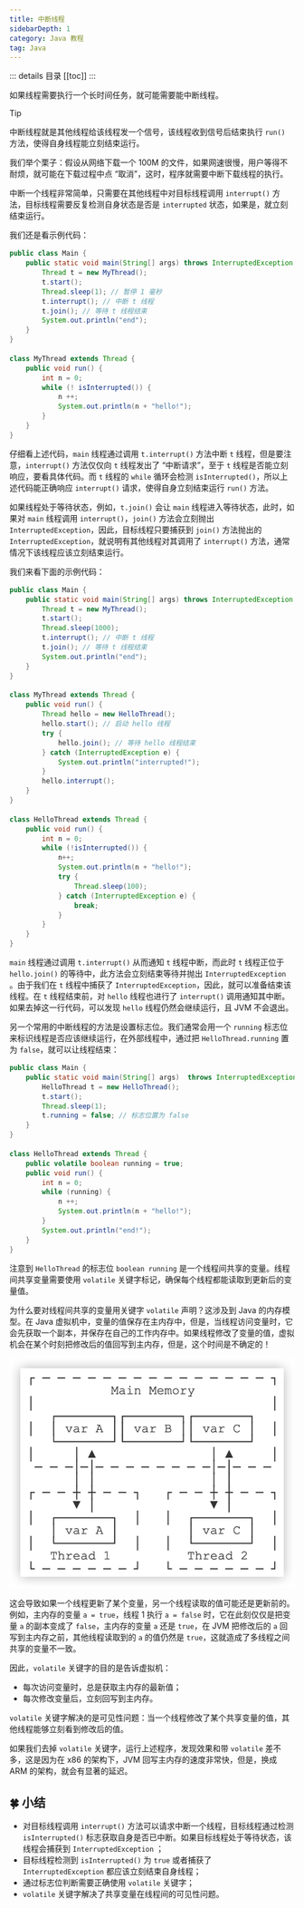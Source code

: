 ```yaml
---
title: 中断线程
sidebarDepth: 1
category: Java 教程
tag: Java
---
```


::: details 目录
[[toc]]
:::

如果线程需要执行一个长时间任务，就可能需要能中断线程。

> [!tip]
> 中断线程就是其他线程给该线程发一个信号，该线程收到信号后结束执行 `run()` 方法，使得自身线程能立刻结束运行。

我们举个栗子：假设从网络下载一个 100M 的文件，如果网速很慢，用户等得不耐烦，就可能在下载过程中点 “取消”，这时，程序就需要中断下载线程的执行。

中断一个线程非常简单，只需要在其他线程中对目标线程调用 `interrupt()` 方法，目标线程需要反复检测自身状态是否是 `interrupted` 状态，如果是，就立刻结束运行。

我们还是看示例代码：

```java
public class Main {
    public static void main(String[] args) throws InterruptedException {
        Thread t = new MyThread();
        t.start();
        Thread.sleep(1); // 暂停 1 毫秒
        t.interrupt(); // 中断 t 线程
        t.join(); // 等待 t 线程结束
        System.out.println("end");
    }
}

class MyThread extends Thread {
    public void run() {
        int n = 0;
        while (! isInterrupted()) {
            n ++;
            System.out.println(n + "hello!");
        }
    }
}
```

仔细看上述代码，`main` 线程通过调用 `t.interrupt()` 方法中断 `t` 线程，但是要注意，`interrupt()` 方法仅仅向 `t` 线程发出了 “中断请求”，至于 `t` 线程是否能立刻响应，要看具体代码。而 `t` 线程的 `while` 循环会检测 `isInterrupted()`，所以上述代码能正确响应 `interrupt()` 请求，使得自身立刻结束运行 `run()` 方法。

如果线程处于等待状态，例如，`t.join()` 会让 `main` 线程进入等待状态，此时，如果对 `main` 线程调用 `interrupt()`，`join()` 方法会立刻抛出 `InterruptedException`，因此，目标线程只要捕获到 `join()` 方法抛出的 `InterruptedException`，就说明有其他线程对其调用了 `interrupt()` 方法，通常情况下该线程应该立刻结束运行。

我们来看下面的示例代码：

```java
public class Main {
    public static void main(String[] args) throws InterruptedException {
        Thread t = new MyThread();
        t.start();
        Thread.sleep(1000);
        t.interrupt(); // 中断 t 线程
        t.join(); // 等待 t 线程结束
        System.out.println("end");
    }
}

class MyThread extends Thread {
    public void run() {
        Thread hello = new HelloThread();
        hello.start(); // 启动 hello 线程
        try {
            hello.join(); // 等待 hello 线程结束
        } catch (InterruptedException e) {
            System.out.println("interrupted!");
        }
        hello.interrupt();
    }
}

class HelloThread extends Thread {
    public void run() {
        int n = 0;
        while (!isInterrupted()) {
            n++;
            System.out.println(n + "hello!");
            try {
                Thread.sleep(100);
            } catch (InterruptedException e) {
                break;
            }
        }
    }
}
```

`main` 线程通过调用 `t.interrupt()` 从而通知 `t` 线程中断，而此时 `t` 线程正位于 `hello.join()` 的等待中，此方法会立刻结束等待并抛出 `InterruptedException` 。由于我们在 `t` 线程中捕获了 `InterruptedException`，因此，就可以准备结束该线程。在 `t` 线程结束前，对 `hello` 线程也进行了 `interrupt()` 调用通知其中断。如果去掉这一行代码，可以发现 `hello` 线程仍然会继续运行，且 JVM 不会退出。

另一个常用的中断线程的方法是设置标志位。我们通常会用一个 `running` 标志位来标识线程是否应该继续运行，在外部线程中，通过把 `HelloThread.running` 置为 `false`，就可以让线程结束：

```java
public class Main {
    public static void main(String[] args)  throws InterruptedException {
        HelloThread t = new HelloThread();
        t.start();
        Thread.sleep(1);
        t.running = false; // 标志位置为 false
    }
}

class HelloThread extends Thread {
    public volatile boolean running = true;
    public void run() {
        int n = 0;
        while (running) {
            n ++;
            System.out.println(n + "hello!");
        }
        System.out.println("end!");
    }
}
```

注意到 `HelloThread` 的标志位 `boolean running` 是一个线程间共享的变量。线程间共享变量需要使用 `volatile` 关键字标记，确保每个线程都能读取到更新后的变量值。

为什么要对线程间共享的变量用关键字 `volatile` 声明？这涉及到 Java 的内存模型。在 Java 虚拟机中，变量的值保存在主内存中，但是，当线程访问变量时，它会先获取一个副本，并保存在自己的工作内存中。如果线程修改了变量的值，虚拟机会在某个时刻把修改后的值回写到主内存，但是，这个时间是不确定的！

![20220627155007](assets/20220627155007.png)

这会导致如果一个线程更新了某个变量，另一个线程读取的值可能还是更新前的。例如，主内存的变量 `a = true`，线程 1 执行 `a = false` 时，它在此刻仅仅是把变量 `a` 的副本变成了 `false`，主内存的变量 `a` 还是 `true`，在 JVM 把修改后的 `a` 回写到主内存之前，其他线程读取到的 `a` 的值仍然是 `true`，这就造成了多线程之间共享的变量不一致。

因此，`volatile` 关键字的目的是告诉虚拟机：

- 每次访问变量时，总是获取主内存的最新值；
- 每次修改变量后，立刻回写到主内存。

`volatile` 关键字解决的是可见性问题：当一个线程修改了某个共享变量的值，其他线程能够立刻看到修改后的值。

如果我们去掉 `volatile` 关键字，运行上述程序，发现效果和带 `volatile` 差不多，这是因为在 x86 的架构下，JVM 回写主内存的速度非常快，但是，换成 ARM 的架构，就会有显著的延迟。

## 🍀 小结

- 对目标线程调用 `interrupt()` 方法可以请求中断一个线程，目标线程通过检测 `isInterrupted()` 标志获取自身是否已中断。如果目标线程处于等待状态，该线程会捕获到 `InterruptedException` ；
- 目标线程检测到 `isInterrupted()` 为 `true` 或者捕获了 `InterruptedException` 都应该立刻结束自身线程；
- 通过标志位判断需要正确使用 `volatile` 关键字；
- `volatile` 关键字解决了共享变量在线程间的可见性问题。
